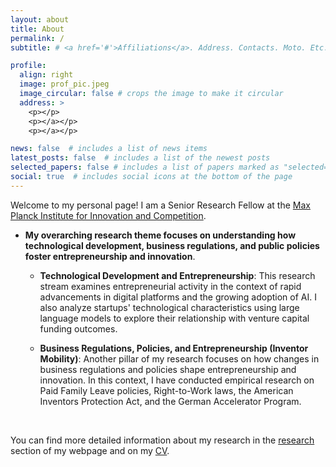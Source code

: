 ```yaml
---
layout: about
title: About
permalink: /
subtitle: # <a href='#'>Affiliations</a>. Address. Contacts. Moto. Etc.

profile:
  align: right
  image: prof_pic.jpeg
  image_circular: false # crops the image to make it circular
  address: >
    <p></p>
    <p></a></p>
    <p></a></p>

news: false  # includes a list of news items
latest_posts: false  # includes a list of the newest posts
selected_papers: false # includes a list of papers marked as "selected={true}"
social: true  # includes social icons at the bottom of the page
---
```


Welcome to my personal page! I am a Senior Research Fellow at the [Max Planck Institute for Innovation and Competition](https://www.ip.mpg.de/en/).

- <b>My overarching research theme focuses on understanding how technological development, business regulations, and public policies foster entrepreneurship and innovation</b>.

  - <b>Technological Development and Entrepreneurship</b>: This research stream examines entrepreneurial activity in the context of rapid advancements in digital platforms and the growing adoption of AI. I also analyze startups' technological characteristics using large language models to explore their relationship with venture capital funding outcomes.

  - <b>Business Regulations, Policies, and Entrepreneurship (Inventor Mobility)</b>: Another pillar of my research focuses on how changes in business regulations and policies shape entrepreneurship and innovation. In this context, I have conducted empirical research on Paid Family Leave policies, Right-to-Work laws, the American Inventors Protection Act, and the German Accelerator Program.
<br>

You can find more detailed information about my research in the [research](./research) section of my webpage and on my [CV](./cv).

<!-- If you 

 financial market quality and portfolio allocation.

In one of my projects, I theoretically document and provide supportive empirical evidence for a novel driver of passive investing: falling costs to fundamental information. In other ongoing work, I study the implications of quantitative mutual funds and exchange traded products to market quality.



The key question in my research is how firms strategically manage their innovation processes and outcomes in response to ever-changing business environments.
I explore three different types of competition and how relevant policies reshape firm innovation strategies.
Product market competition
Competition for labor forces, and
Competition for innovation and intellectual property rights


Write your biography here. Tell the world about yourself. Link to your favorite [subreddit](http://reddit.com). You can put a picture in, too. The code is already in, just name your picture `prof_pic.jpg` and put it in the `img/` folder.

Put your address / P.O. box / other info right below your picture. You can also disable any of these elements by editing `profile` property of the YAML header of your `_pages/about.md`. Edit `_bibliography/papers.bib` and Jekyll will render your [publications page](/al-folio/publications/) automatically.

Link to your social media connections, too. This theme is set up to use [Font Awesome icons](http://fortawesome.github.io/Font-Awesome/) and [Academicons](https://jpswalsh.github.io/academicons/), like the ones below. Add your Facebook, Twitter, LinkedIn, Google Scholar, or just disable all of them. -->
